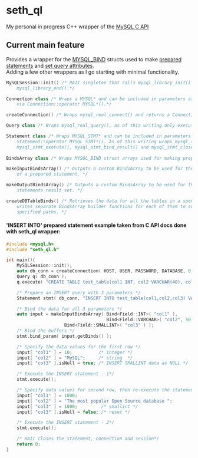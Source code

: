 # seth_ql
My personal in progress C++ wrapper of the [MySQL C API](https://dev.mysql.com/doc/c-api/8.0/en/)

## Current main feature
Provides a wrapper for the [MYSQL_BIND](https://dev.mysql.com/doc/c-api/8.0/en/c-api-prepared-statement-data-structures.html) structs used to make [prepared statements](https://dev.mysql.com/doc/c-api/8.0/en/c-api-prepared-statement-interface.html) and  [set query attributes](https://dev.mysql.com/doc/c-api/8.0/en/mysql-bind-param.html).  
Adding a few other wrappers as I go starting with minimal functionality.

```c++
MySQLSession::init() /* RAII singleton that calls mysql_library_init() and destructor calls 
    mysql_library_end().*/	

Connection class /* Wraps a MYSQL* and can be included in parameters as a MYSQL* 
    via Connection::operator MYSQL*().*/

createConnection() /* Wraps mysql_real_connect() and returns a Connection object. */

Query class /* Wraps mysql_real_query(), as of this writing only executes. */

Statement class /* Wraps MYSQL_STMT* and can be included in parameters as a MYSQL_STMT* via 
    Statement::operator MYSQL_STMT*(). As of this writing wraps mysql_stmt_bind_param(), 
    mysql_stmt_execute(), mysql_stmt_bind_result() and mysql_stmt_close(). */
                
BindsArray class /* Wraps MYSQL_BIND struct arrays used for making prepared statements. */

makeInputBindsArray() /* Outputs a custom BindsArray to be used for the input parameter values
    of a prepared statement. */

makeOutputBindsArray() /* Outputs a custom BindsArray to be used for the rows in a prepared 
    statements result set. */

createDBTableBinds() /* Retrieves the data for all the tables in a specified database and 
    writes separate BindsArray builder functions for each of them to source files created at 
    specified paths. */
```
	
#### 'INSERT INTO' prepared statement example taken from C API docs done with seth_ql wrapper:
```c++
#include <mysql.h>
#include "seth_ql.h"

int main(){
    MySQLSession::init();
    auto db_conn = createConnection( HOST, USER, PASSWORD, DATABASE, 0, "", 0 );
    Query q( db_conn );
    q.execute( "CREATE TABLE test_table(col1 INT, col2 VARCHAR(40), col3 SMALLINT)" );

    /* Prepare an INSERT query with 3 parameters */
    Statement stmt( db_conn, "INSERT INTO test_table(col1,col2,col3) VALUES(?,?,?)" );

    /* Bind the data for all 3 parameters */
    auto input = makeInputBindsArray( Bind<Field::INT>( "col1" ), 
                                      Bind<Field::VARCHAR>( "col2", 50 ), 
				      Bind<Field::SMALLINT>( "col3" ) );
    /* Bind the buffers */
    stmt.bind_param( input.getBinds() );

    /* Specify the data values for the first row */
    input[ "col1" ] = 10;          /* integer */
    input[ "col2" ] = "MySQL";     /* string  */
    input[ "col3" ].isNull = true; /* INSERT SMALLINT data as NULL */

    /* Execute the INSERT statement - 1*/
    stmt.execute();

    /* Specify data values for second row, then re-execute the statement */
    input[ "col1" ] = 1000;
    input[ "col2" ] = "The most popular Open Source database ";
    input[ "col3" ] = 1000;         /* smallint */
    input[ "col3" ].isNull = false; /* reset */

    /* Execute the INSERT statement - 2*/
    stmt.execute();

    /* RAII closes the statement, connection and session*/
    return 0;
}
